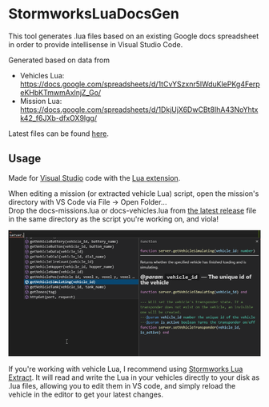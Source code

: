 # StormworksLuaDocsGen

This tool generates .lua files based on an existing Google docs spreadsheet in order to provide intellisense in Visual Studio Code.

Generated based on data from
* Vehicles Lua: https://docs.google.com/spreadsheets/d/1tCvYSzxnr5lWduKlePKg4FerpeKHbKTmwmAxlnjZ_Go/
* Mission Lua: https://docs.google.com/spreadsheets/d/1DkjUjX6DwCBt8IhA43NoYhtxk42_f6JXb-dfxOX9lgg/

Latest files can be found [here](https://github.com/Rene-Sackers/StormworksLuaDocsGen/releases/latest).

## Usage

Made for [Visual Studio](https://code.visualstudio.com/) code with the [Lua extension](https://marketplace.visualstudio.com/items?itemName=sumneko.lua).

When editing a mission (or extracted vehicle Lua) script, open the mission's directory with VS Code via File -> Open Folder...  
Drop the docs-missions.lua or docs-vehicles.lua from [the latest release](https://github.com/Rene-Sackers/StormworksLuaDocsGen/releases/latest) file in the same directory as the script you're working on, and viola!

![Screenshot](readme/screenshot.png)

If you're working with vehicle Lua, I recommend using [Stormworks Lua Extract](https://github.com/Rene-Sackers/StormworksLuaExtract). It will read and write the Lua in your vehicles directly to your disk as .lua files, allowing you to edit them in VS code, and simply reload the vehicle in the editor to get your latest changes.
